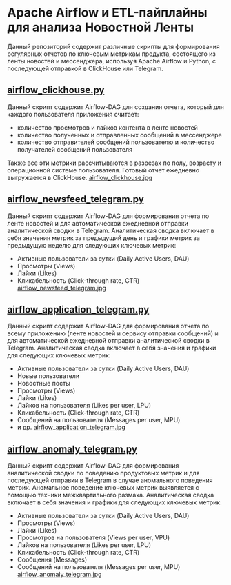 # Apache Airflow и ETL-пайплайны для анализа Новостной Ленты
Данный репозиторий содержит различные скрипты для формирования регулярных отчетов по ключевым метрикам продукта, состоящего из ленты новостей и мессенджера, используя Apache Airflow и Python, с последующей отправкой в ClickHouse или Telegram.



## [airflow_clickhouse.py](airflow_clickhouse.py)
Данный скрипт содержит Airflow-DAG для создания отчета,
который для каждого пользователя приложения считает:
* количество просмотров и лайков контента в ленте новостей
* количество полученных и отправленных сообщений в мессенджере
* количество отправителей сообщений пользователю и количество получателей сообщений пользователя

Также все эти метрики рассчитываются в разрезах по полу, возрасту и операционной системе пользователя.
Готовый отчет ежедневно выгружается в ClickHouse.
[airflow_clickhouse.jpg](airflow_clickhouse.jpg)



## [airflow_newsfeed_telegram.py](airflow_newsfeed_telegram.py)
Данный скрипт содержит Airflow-DAG
для формирования отчета по ленте новостей
и для автоматической ежедневной отправки аналитической сводки в Telegram.
Аналитическая сводка включает в себя
значения метрик за предыдущий день
и графики метрик за предыдущую неделю
для следующих ключевых метрик:
* Активные пользователи за сутки (Daily Active Users, DAU)
* Просмотры (Views)
* Лайки (Likes)
* Кликабельность (Click-through rate, CTR)
[airflow_newsfeed_telegram.jpg](airflow_newsfeed_telegram.jpg)


## [airflow_application_telegram.py](airflow_application_telegram.py)
Данный скрипт содержит Airflow-DAG
для формирования отчета по всему приложению (ленте новостей и сервису отправки сообщений)
и для автоматической ежедневной отправки аналитической сводки в Telegram.
Аналитическая сводка включает в себя значения и графики для следующих ключевых метрик:
* Активные пользователи за сутки (Daily Active Users, DAU)
* Новые пользователи
* Новостные посты
* Просмотры (Views)
* Лайки (Likes)
* Лайков на пользователя (Likes per user, LPU)
* Кликабельность (Click-through rate, CTR)
* Сообщений на пользователя (Messages per user, MPU)
* и др.
[airflow_application_telegram.jpg](airflow_application_telegram.jpg)


## [airflow_anomaly_telegram.py](airflow_anomaly_telegram.py)
Данный скрипт содержит Airflow-DAG
для формирования аналитической сводки по поведению продуктовых метрик
и для последующей отправки в Telegram
в случае аномального поведения метрик.
Аномальное поведение ключевых метрик выявляется с помощью техники межквартильного размаха.
Аналитическая сводка включает в себя значения и графики для следующих ключевых метрик:
* Активные пользователи за сутки (Daily Active Users, DAU)
* Просмотры (Views)
* Лайки (Likes)
* Просмотров на пользователя (Views per user, VPU)
* Лайков на пользователя (Likes per user, LPU)
* Кликабельность (Click-through rate, CTR)
* Сообщения (Messages)
* Сообщений на пользователя (Messages per user, MPU)
[airflow_anomaly_telegram.jpg](airflow_anomaly_telegram.jpg)


